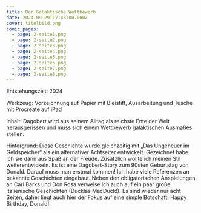 ```yaml
---
title: Der Galaktische Wettbewerb
date: 2024-09-29T17:43:00.000Z
cover: titelbild.png
comic_pages:
  - page: 2-seite1.png
  - page: 2-seite2.png
  - page: 2-seite3.png
  - page: 2-seite4.png
  - page: 2-seite5.png
  - page: 2-seite6.png
  - page: 2-seite7.png
  - page: 2-seite8.png
---
```



Entstehungszeit: 2024

Werkzeug: Vorzeichnung auf Papier mit Bleistift, Ausarbeitung und Tusche mit Procreate auf iPad

Inhalt: Dagobert wird aus seinem Alltag als reichste Ente der Welt herausgerissen und muss sich einem Wettbewerb galaktischen Ausmaßes stellen.

Hintergrund: Diese Geschichte wurde gleichzeitig mit „Das Ungeheuer im Geldspeicher“ als ein alternativer Achtseiter entwickelt. Gezeichnet habe ich sie dann aus Spaß an der Freude. Zusätzlich wollte ich meinen Stil weiterentwickeln. Es ist eine Dagobert-Story zum 90sten Geburtstag von Donald. Darauf muss man erstmal kommen! Ich habe viele Referenzen an bekannte Geschichten eingebaut. Neben den obligatorischen Anspielungen an Carl Barks und Don Rosa verweise ich auch auf ein paar große italienische Geschichten (Ducklas MacDuck!). Es sind wieder nur acht Seiten, daher liegt auch hier der Fokus auf eine simple Botschaft. Happy Birthday, Donald!
